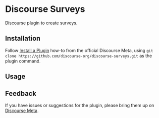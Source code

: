 # Discourse Surveys

Discourse plugin to create surveys.

## Installation

Follow [Install a Plugin](https://meta.discourse.org/t/install-a-plugin/19157) how-to from the official Discourse Meta, using `git clone https://github.com/discourse-org/discourse-surveys.git` as the plugin command.

## Usage

## Feedback

If you have issues or suggestions for the plugin, please bring them up on [Discourse Meta](https://meta.discourse.org).
